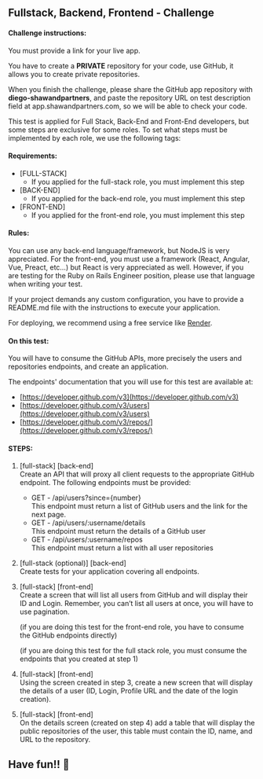## Fullstack, Backend, Frontend - Challenge

#### Challenge instructions:

You must provide a link for your live app.

You have to create a **PRIVATE** repository for your code, use GitHub, it allows you to create private repositories.

When you finish the challenge, please share the GitHub app repository with **diego-shawandpartners**, and paste the repository URL on test description field at app.shawandpartners.com, so we will be able to check your code.

This test is applied for Full Stack, Back-End and Front-End developers, but some steps are exclusive for some roles. To set what steps must be implemented by each role, we use the following tags:

#### Requirements:

- \[FULL-STACK\]
  - If you applied for the full-stack role, you must implement this step
- \[BACK-END\]
  - If you applied for the back-end role, you must implement this step
- \[FRONT-END\]
  - If you applied for the front-end role, you must implement this step

#### Rules:

You can use any back-end language/framework, but NodeJS is very appreciated. For the front-end, you must use a framework (React, Angular, Vue, Preact, etc…) but React is very appreciated as well. However, if you are testing for the Ruby on Rails Engineer position, please use that language when writing your test.

If your project demands any custom configuration, you have to provide a README.md file with the instructions to execute your application.

For deploying, we recommend using a free service like [Render](https://render.com/).

#### On this test:

You will have to consume the GitHub APIs, more precisely the users and repositories endpoints, and create an application.

The endpoints' documentation that you will use for this test are available at:

- [https://developer.github.com/v3](https://developer.github.com/v3)
- [https://developer.github.com/v3/users](https://developer.github.com/v3/users)
- [https://developer.github.com/v3/repos/](https://developer.github.com/v3/repos/)

#### STEPS:

1.  \[full-stack\] \[back-end\]  
    Create an API that will proxy all client requests to the appropriate GitHub endpoint. The following endpoints must be provided:
    - GET - /api/users?since={number}  
      This endpoint must return a list of GitHub users and the link for the next page.
    - GET - /api/users/:username/details  
      This endpoint must return the details of a GitHub user
    - GET - /api/users/:username/repos  
      This endpoint must return a list with all user repositories
2.  \[full-stack (optional)\] \[back-end\]  
    Create tests for your application covering all endpoints.
3.  \[full-stack\] \[front-end\]  
    Create a screen that will list all users from GitHub and will display their ID and Login. Remember, you can’t list all users at once, you will have to use pagination.

    (if you are doing this test for the front-end role, you have to consume the GitHub endpoints directly)

    (if you are doing this test for the full stack role, you must consume the endpoints that you created at step 1)

4.  \[full-stack\] \[front-end\]  
    Using the screen created in step 3, create a new screen that will display the details of a user (ID, Login, Profile URL and the date of the login creation).
5.  \[full-stack\] \[front-end\]  
    On the details screen (created on step 4) add a table that will display the public repositories of the user, this table must contain the ID, name, and URL to the repository.

## Have fun!! 🙂
